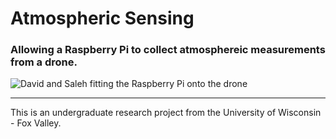 # Atmospheric Sensing
### Allowing a Raspberry Pi to collect atmosphereic measurements from a drone.
![David and Saleh fitting the Raspberry Pi onto the drone](https://i.imgur.com/7DZwYuq.jpg)

---

This is an undergraduate research project from the University of Wisconsin - Fox Valley.